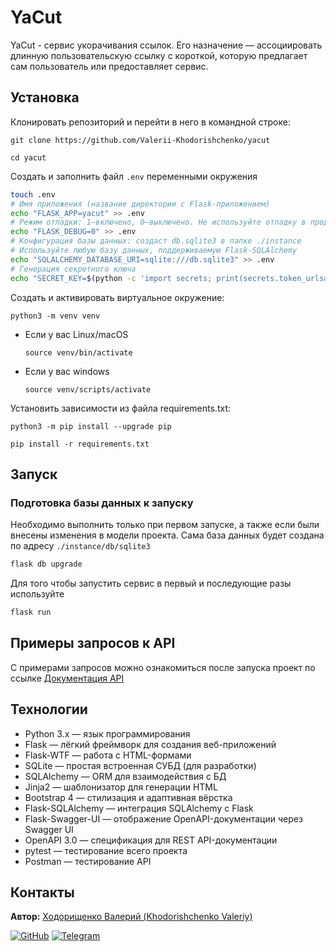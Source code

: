 # YaCut
YaCut - сервис укорачивания ссылок. Его назначение — ассоциировать длинную пользовательскую ссылку с короткой, которую предлагает сам пользователь или предоставляет сервис. 

## Установка
Клонировать репозиторий и перейти в него в командной строке:

```
git clone https://github.com/Valerii-Khodorishchenko/yacut
```

```
cd yacut
```
Создать и заполнить файл `.env` переменными окружения

```bash
touch .env
# Имя приложения (название директории с Flask-приложением)
echo "FLASK_APP=yacut" >> .env
# Режим отладки: 1—включено, 0—выключено. Не используйте отладку в продакшене!
echo "FLASK_DEBUG=0" >> .env
# Конфигурация базы данных: создаст db.sqlite3 в папке ./instance
# Используйте любую базу данных, поддерживаемую Flask-SQLAlchemy
echo "SQLALCHEMY_DATABASE_URI=sqlite:///db.sqlite3" >> .env
# Генерация секретного ключа
echo "SECRET_KEY=$(python -c 'import secrets; print(secrets.token_urlsafe(32))')" >> .env
```

Cоздать и активировать виртуальное окружение:

```
python3 -m venv venv
```

* Если у вас Linux/macOS

    ```
    source venv/bin/activate
    ```

* Если у вас windows

    ```
    source venv/scripts/activate
    ```

Установить зависимости из файла requirements.txt:

```
python3 -m pip install --upgrade pip
```

```
pip install -r requirements.txt
```
## Запуск
### Подготовка базы данных к запуску
Необходимо выполнить только при первом запуске, а также если были внесены 
изменения в модели проекта. Сама база данных будет создана по адресу `./instance/db/sqlite3`
```bash
flask db upgrade
```
Для того чтобы запустить сервис в первый и последующие разы используйте

```bash
flask run
```
## Примеры запросов к API
С примерами запросов можно ознакомиться после запуска проект по ссылке [Документация API](http://127.0.0.1:5000/apidocs/)

## Технологии

- Python 3.x — язык программирования
- Flask — лёгкий фреймворк для создания веб-приложений
- Flask-WTF — работа с HTML-формами
- SQLite — простая встроенная СУБД (для разработки)
- SQLAlchemy — ORM для взаимодействия с БД
- Jinja2 — шаблонизатор для генерации HTML
- Bootstrap 4 — стилизация и адаптивная вёрстка
- Flask-SQLAlchemy — интеграция SQLAlchemy с Flask
- Flask-Swagger-UI — отображение OpenAPI-документации через Swagger UI
- OpenAPI 3.0 — спецификация для REST API-документации
- pytest — тестирование всего проекта
- Postman — тестирование API

## Контакты
**Автор:** [Ходорищенко Валерий (Khodorishchenko Valeriy)](https://github.com/Valerii-Khodorishchenko)

[![GitHub](https://img.shields.io/badge/GitHub-%23000000?style=flat&logo=github&logoColor=white)](https://github.com/Valerii-Khodorishchenko)
[![Telegram](https://img.shields.io/badge/Telegram-%2300A9E0?style=flat&logo=telegram&logoColor=white)](https://t.me/KhodorishchenkoValerii)
